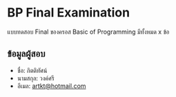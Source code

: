 # BP Final Examination

แบบทดสอบ Final ของครอส Basic of Programming มีทั้งหมด x ข้อ

## ข้อมูลผู้สอบ

- ชื่อ: กิตติทัศน์
- นามสกุล: วงค์ศรี
- อีเมล: artkt@hotmail.com
